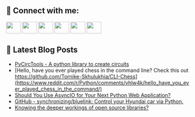 ## 🔎 Connect with me:
[<img height="32" width="40" src="https://cdn.jsdelivr.net/npm/simple-icons@v5/icons/telegram.svg" />](https://t.me/bullbesh)
[<img height="32" width="40" src="https://cdn.jsdelivr.net/npm/simple-icons@v5/icons/vk.svg" />](https://vk.com/bullbesh)
[<img height="32" width="40" src="https://cdn.jsdelivr.net/npm/simple-icons@v5/icons/twitter.svg" />](https://twitter.com/bullbesh1)
[<img height="32" width="40" src="https://cdn.jsdelivr.net/npm/simple-icons@v5/icons/instagram.svg" />](https://www.instagram.com/bullbesh)
[<img height="32" width="40" src="https://cdn.jsdelivr.net/npm/simple-icons@v5/icons/reddit.svg" />](https://www.reddit.com/user/bullbesh)
[<img height="32" width="40" src="https://cdn.jsdelivr.net/npm/simple-icons@v5/icons/youtube.svg" />](https://www.youtube.com/channel/UCtfjRs6uzgq5mfm8S06WTcg)

## 📕 Latest Blog Posts
<!-- BLOG-POST-LIST:START -->
- [PyCircTools - A python library to create circuits](https://www.reddit.com/r/Python/comments/vhods0/pycirctools_a_python_library_to_create_circuits/)
- [Hello, have you ever played chess in the command line? Check this out https://github.com/Tornike-Skhulukhia/CLI-Chess](https://www.reddit.com/r/Python/comments/vhlw4k/hello_have_you_ever_played_chess_in_the_command/)
- [Should You Use AsyncIO for Your Next Python Web Application?](https://www.reddit.com/r/Python/comments/vhizk5/should_you_use_asyncio_for_your_next_python_web/)
- [GitHub - synchronizing/bluelink: Control your Hyundai car via Python.](https://www.reddit.com/r/Python/comments/vhhqxe/github_synchronizingbluelink_control_your_hyundai/)
- [Knowing the deeper workings of open source libraries?](https://www.reddit.com/r/Python/comments/vhh5jq/knowing_the_deeper_workings_of_open_source/)
<!-- BLOG-POST-LIST:END -->

